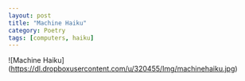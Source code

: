 ```yaml
---
layout: post
title: "Machine Haiku"
category: Poetry
tags: [computers, haiku]
---
```



![Machine Haiku] (https://dl.dropboxusercontent.com/u/320455/Img/machinehaiku.jpg)


